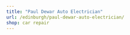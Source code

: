 ```yaml
---
title: "Paul Dewar Auto Electrician"
url: /edinburgh/paul-dewar-auto-electrician/
shop: car repair
---
```

